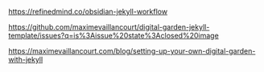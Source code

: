 
https://refinedmind.co/obsidian-jekyll-workflow

https://github.com/maximevaillancourt/digital-garden-jekyll-template/issues?q=is%3Aissue%20state%3Aclosed%20image

https://maximevaillancourt.com/blog/setting-up-your-own-digital-garden-with-jekyll